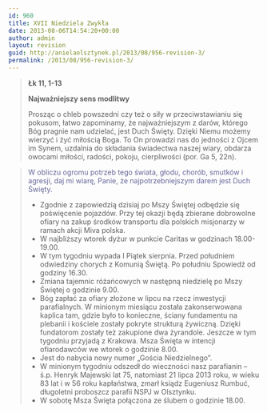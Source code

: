 ```yaml
---
id: 960
title: XVII Niedziela Zwykła
date: 2013-08-06T14:54:20+00:00
author: admin
layout: revision
guid: http://anielaolsztynek.pl/2013/08/956-revision-3/
permalink: /2013/08/956-revision-3/
---
```

> **Łk 11, 1-13**
> 
> **Najważniejszy sens modlitwy**
> 
> Prosząc o chleb powszedni czy też o siły w przeciwstawianiu się pokusom, łatwo zapominamy, że najważniejszym z darów, którego Bóg pragnie nam udzielać, jest Duch Święty. Dzięki Niemu możemy wierzyć i żyć miłością Boga. To On prowadzi nas do jedności z Ojcem im Synem, uzdalnia do składania świadectwa naszej wiary, obdarza owocami miłości, radości, pokoju, cierpliwości (por. Ga 5, 22n).

> <span style="color: #666699;">W obliczu ogromu potrzeb tego świata, głodu, chorób, smutków i agresji, daj mi wiarę, Panie, że najpotrzebniejszym darem jest Duch Święty.</span>
> 
>   * <span style="font-style: normal;">Zgodnie z zapowiedzią dzisiaj po Mszy Świętej odbędzie się poświęcenie pojazdów. Przy tej okazji będą zbierane dobrowolne ofiary na zakup środków transportu dla polskich misjonarzy w ramach akcji Miva polska.</span>
>   * <span style="font-style: normal;">W najbliższy wtorek dyżur w punkcie Caritas w godzinach 18.00-19.00.</span>
>   * <span style="font-style: normal;">W tym tygodniu wypada I Piątek sierpnia. Przed południem odwiedziny chorych z Komunią Świętą. Po południu Spowiedź od godziny 16.30.</span>
>   * <span style="font-style: normal;">Zmiana tajemnic różańcowych w następną niedzielę po Mszy Świętej o godzinie 9.00.</span>
>   * <span style="font-style: normal;">Bóg zapłać za ofiary złożone w lipcu na rzecz inwestycji parafialnych. W minionym miesiącu została zakonserwowana kaplica tam, gdzie było to konieczne, ściany fundamentu na plebanii i kościele zostały pokryte strukturą żywiczną. Dzięki fundatorom zostały też zakupione dwa żyrandole. Jeszcze w tym tygodniu przyjadą z Krakowa. Msza Święta w intencji ofiarodawców we wtorek o godzinie 8.00.</span>
>   * <span style="font-style: normal;">Jest do nabycia nowy numer &#8222;Gościa Niedzielnego&#8221;.</span>
>   * <span style="font-style: normal;">W minionym tygodniu odszedł do wieczności nasz parafianin &#8211; ś.p. Henryk Majewski lat 75, natomiast 21 lipca 2013 roku, w wieku 83 lat i w 56 roku kapłaństwa, zmarł ksiądz Eugeniusz Rumbuć, długoletni proboszcz parafii NSPJ w Olsztynku.</span>
>   * <span style="font-style: normal;">W sobotę Msza Święta połączona ze ślubem o godzinie 18.00.</span>